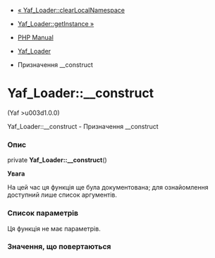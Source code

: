 - [«
Yaf_Loader::clearLocalNamespace](yaf-loader.clearlocalnamespace.md)
- [Yaf_Loader::getInstance »](yaf-loader.getinstance.md)

- [PHP Manual](index.md)
- [Yaf_Loader](class.yaf-loader.md)
- Призначення \_\_construct

# Yaf_Loader::\_\_construct

(Yaf \>u003d1.0.0)

Yaf_Loader::\_\_construct - Призначення \_\_construct

### Опис

private **Yaf_Loader::\_\_construct**()

**Увага**

На цей час ця функція ще була документована; для
ознайомлення доступний лише список аргументів.

### Список параметрів

Ця функція не має параметрів.

### Значення, що повертаються
